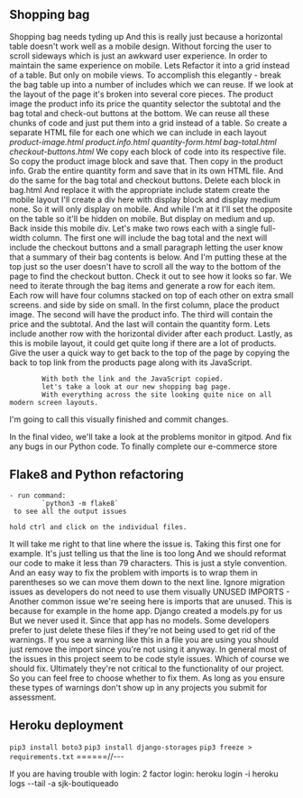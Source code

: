 ## Shopping bag
Shopping bag needs tyding up
And this is really just because a horizontal table doesn't work well as a mobile design.
Without forcing the user to scroll sideways which is just an awkward user experience.
In order to maintain the same experience on mobile.
Lets Refactor it into a grid instead of a table. But only on mobile views.
To accomplish this elegantly - break the bag table up into a number of
includes which we can reuse.
If we look at the layout of the page it's broken into several core pieces.
The product image the product info its price the quantity selector the subtotal
and the bag total and check-out buttons at the bottom.
We can reuse all these chunks of code and just put them into a grid instead of a table.
So create a separate HTML file for each one which we can include in each layout
                        *product-image.html*
                        *product.info.html*
                        *quantity-form.html*
                        *bag-total.html*
                        *checkout-buttons.html*
We copy each block of code into its respective file.
So copy the product image block and save that.
Then copy in the product info.
Grab the entire quantity form and save that in its own HTML file.
And do the same for the bag total and checkout buttons.
Delete each block in bag.html
And replace it with the appropriate include statem
        create the mobile layout I'll create a div here with display block
        and display medium none. So it will only display on mobile.
        And while I'm at it I'll set the opposite on the table so it'll be hidden on mobile.
        But display on medium and up.
        Back inside this mobile div. Let's make two rows each with a single full-width column.
        The first one will include the bag total and the next will include the
        checkout buttons and a small paragraph letting the user know that a summary
        of their bag contents is below.
        And I'm putting these at the top just so the user doesn't have to scroll all the way
        to the bottom of the page to find the checkout button.
        Check it out to see how it looks so far.
        We need to iterate through the bag items
            and generate a row for each item.
        Each row will have four columns stacked on top of each other on extra small screens.
            and side by side on small.
                    In the first column, place the product image.
                    The second will have the product info.
                    The third will contain the price and the subtotal.
                    And the last will contain the quantity form.
            Lets include another row with the horizontal divider after each product.
            Lastly, as this is mobile layout, it could get quite long if there are a lot of products.
            Give the user a quick way to get back to the top of the page by
                    copying the back to top link from the products page along with its JavaScript.

            With both the link and the JavaScript copied.
            let's take a look at our new shopping bag page.
            With everything across the site looking quite nice on all modern screen layouts.
I'm going to call this visually finished and commit changes.

In the final video, we'll take a look at the problems monitor in gitpod.
And fix any bugs in our Python code.
To finally complete our e-commerce store

## Flake8 and Python refactoring 
    - run command: 
            `python3 -m flake8`
     to see all the output issues 

    hold ctrl and click on the individual files.
It will take me right to that line where the issue is.
Taking this first one for example. It's just telling us that the line is too long
And we should reformat our code to make it less than 79 characters.
This is just a style convention. And an easy way to fix the problem with imports
is to wrap them in parentheses so we can move them down to the next line.
        Ignore migration issues as developers do not need to use them visually
        UNUSED IMPORTS - Another common issue we're seeing here is imports that are unused.
                            This is because for example in the home app.
                            Django created a models.py for us
                            But we never used it. Since that app has no models.
                            Some developers prefer to just delete these files if they're not being
                            used to get rid of the warnings.
                            If you see a warning like this in a file you are using you should just remove the import
                            since you're not using it anyway.
                            In general most of the issues in this project seem to be code style issues.
                            Which of course we should fix.
                            Ultimately they're not critical to the functionality of our project.
So you can feel free to choose whether to fix them.
As long as you ensure these types of warnings don't show up in any projects
you submit for assessment.


## Heroku deployment

`pip3 install boto3`
`pip3 install django-storages`
`pip3 freeze > requirements.txt`
======//---

If you are having trouble with login:
2 factor login:
heroku login -i
heroku logs --tail -a sjk-boutiqueado



